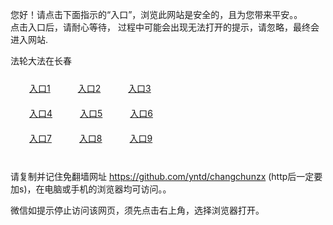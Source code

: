 您好！请点击下面指示的“入口”，浏览此网站是安全的，且为您带来平安。。 <br/>
点击入口后，请耐心等待， 过程中可能会出现无法打开的提示，请忽略，最终会进入网站. </br>

法轮大法在长春<br/>
<div style="padding:10px"><a style="margin:20px" target="_blank" href="https://d2b8286z2d39v.cloudfront.net/2Qpsp?dncafpro" id="ccLink1" rel="nofollow">入口1</a> <a target="_blank" style="margin:20px" href="https://d2j7x4v7v3efg1.cloudfront.net/2Qpsp?svinooe" id="ccLink2" rel="nofollow">入口2</a> <a style="margin:20px" target="_blank" href="https://d3t4tv2nbfvu4s.cloudfront.net/2Qpsp?wpnvdvv" id="ccLink3" rel="nofollow">入口3</a></div>

<div style="padding:10px" ><a style="margin:20px" target="_blank" href="https://d2b8286z2d39v.cloudfront.net/2Qpsp?dncafpro" id="ccLink4" rel="nofollow">入口4</a> <a style="margin:20px" href="https://d2j7x4v7v3efg1.cloudfront.net/2Qpsp?svinooe" target="_blank" id="ccLink5" rel="nofollow">入口5</a> <a style="margin:20px" href="https://d3t4tv2nbfvu4s.cloudfront.net/2Qpsp?wpnvdvv" target="_blank" id="ccLink6" rel="nofollow">入口6</a></div>

<div style="padding:10px"><a style="margin:20px" target="_blank" href="https://d2b8286z2d39v.cloudfront.net/2Qpsp?dncafpro" id="ccLink7" rel="nofollow">入口7</a> <a style="margin:20px" href="https://d2j7x4v7v3efg1.cloudfront.net/2Qpsp?svinooe" target="_blank" id="ccLink8" rel="nofollow">入口8</a> <a style="margin:20px" target="_blank" href="https://d3t4tv2nbfvu4s.cloudfront.net/2Qpsp?wpnvdvv" id="ccLink9" rel="nofollow">入口9</a></div>

<br/>



请复制并记住免翻墙网址 https://github.com/yntd/changchunzx (http后一定要加s)，在电脑或手机的浏览器均可访问。。<br/>

微信如提示停止访问该网页，须先点击右上角，选择浏览器打开。
